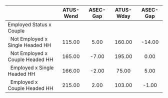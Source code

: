 
|                      |    ATUS-Wend |     ASEC-Gap |    ATUS-Wday |     ASEC-Gap |
| -------------------- | :----------: | :----------: | :----------: | :----------: |
| Employed Status x Couple |              |              |              |              |
| &nbsp;&nbsp;Not Employed x Single Headed HH |       115.00 |         5.00 |       160.00 |       -14.00 |
| &nbsp;&nbsp;Not Employed x Couple Headed HH |       165.00 |        -7.00 |       195.00 |         0.00 |
| &nbsp;&nbsp;Employed x Single Headed HH |       166.00 |        -2.00 |        75.00 |         5.00 |
| &nbsp;&nbsp;Employed x Couple Headed HH |       215.00 |         2.00 |       103.00 |        -1.00 |

